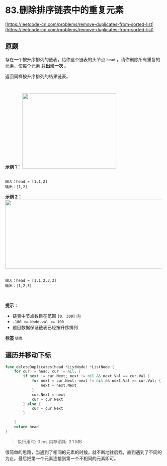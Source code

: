 # 83.删除排序链表中的重复元素
[https://leetcode-cn.com/problems/remove-duplicates-from-sorted-list](https://leetcode-cn.com/problems/remove-duplicates-from-sorted-list) 
## 原题
存在一个按升序排列的链表，给你这个链表的头节点 `head` ，请你删除所有重复的元素，使每个元素 **只出现一次** 。

返回同样按升序排列的结果链表。

 

 **示例 1：** 
<img alt="" src="https://assets.leetcode.com/uploads/2021/01/04/list1.jpg" style="width: 302px; height: 242px;" />
```

输入：head = [1,1,2]
输出：[1,2]

```
 **示例 2：** 
<img alt="" src="https://assets.leetcode.com/uploads/2021/01/04/list2.jpg" style="width: 542px; height: 222px;" />
```

输入：head = [1,1,2,3,3]
输出：[1,2,3]

```
 

 **提示：** 
- 链表中节点数目在范围 `[0, 300]` 内
-  `-100 <= Node.val <= 100` 
- 题目数据保证链表已经按升序排列
 
**标签**
`链表` 


## 遍历并移动下标
```go
func deleteDuplicates(head *ListNode) *ListNode {
	for cur := head; cur != nil; {
		if next := cur.Next; next != nil && next.Val == cur.Val {
			for next = cur.Next; next != nil && next.Val == cur.Val; {
				next = next.Next
			}
			cur.Next = next
			cur = cur.Next
		} else {
			cur = cur.Next
		}

	}
	return head
}
```
>执行用时: 0 ms
内存消耗: 3.1 MB

很简单的思路，当遇到了相同的元素的时候，就不断地往后找，直到遇到了不同的为止。最后把第一个元素连接到第一个不相同的元素即可。